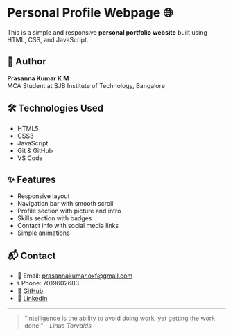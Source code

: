 # Personal Profile Webpage 🌐

This is a simple and responsive **personal portfolio website** built using HTML, CSS, and JavaScript.

## 👤 Author

**Prasanna Kumar K M**  
MCA Student at SJB Institute of Technology, Bangalore



## 🛠️ Technologies Used

- HTML5
- CSS3
- JavaScript
- Git & GitHub
- VS Code

## ✨ Features

- Responsive layout
- Navigation bar with smooth scroll
- Profile section with picture and intro
- Skills section with badges
- Contact info with social media links
- Simple animations

## 📬 Contact

- 📧 Email: prasannakumar.oxf@gmail.com  
- 📞 Phone: 7019602683  
- 🔗 [GitHub](https://github.com/kmprasannakumar)  
- 🔗 [LinkedIn](https://www.linkedin.com/in/prasannakumar-km/)

---

> “Intelligence is the ability to avoid doing work, yet getting the work done.” – *Linus Torvalds*
